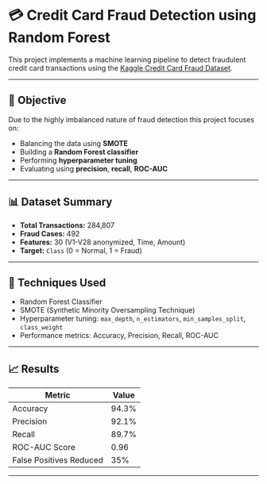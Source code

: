 # 💳 Credit Card Fraud Detection using Random Forest

This project implements a machine learning pipeline to detect fraudulent credit card transactions using the [Kaggle Credit Card Fraud Dataset](https://www.kaggle.com/datasets/mlg-ulb/creditcardfraud).

---

## 🚀 Objective

Due to the highly imbalanced nature of fraud detection this project focuses on:

- Balancing the data using **SMOTE**
- Building a **Random Forest classifier**
- Performing **hyperparameter tuning**
- Evaluating using **precision**, **recall**, **ROC-AUC**

---

## 📊 Dataset Summary

- **Total Transactions:** 284,807  
- **Fraud Cases:** 492  
- **Features:** 30 (V1-V28 anonymized, Time, Amount)  
- **Target:** `Class` (0 = Normal, 1 = Fraud)

---

## 🧠 Techniques Used

- Random Forest Classifier
- SMOTE (Synthetic Minority Oversampling Technique)
- Hyperparameter tuning: `max_depth`, `n_estimators`, `min_samples_split`, `class_weight`
- Performance metrics: Accuracy, Precision, Recall, ROC-AUC

---

## 📈 Results

| Metric        | Value      |
|---------------|------------|
| Accuracy      | 94.3%      |
| Precision     | 92.1%      |
| Recall        | 89.7%      |
| ROC-AUC Score | 0.96       |
| False Positives Reduced | 35% |

---
